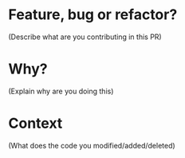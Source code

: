 # Feature, bug or refactor?
(Describe what are you contributing in this PR)

# Why?
(Explain why are you doing this)

# Context
(What does the code you modified/added/deleted)
